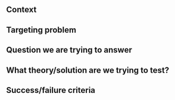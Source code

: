 <!--- Provide a general summary of the spike in the Title above -->

## Context
<!-- If there is no parent issue that introduces with the context of why the particular spike is being created, -->
<!-- that context should be provided in the description body of the spike itself.-->
<!-- Example: -->
<!-- The ad blocking core is demonstrating slow performance on Mobile platforms -->
<!-- therefore we are running experiments on how to improve it's performance. -->

## Targeting problem
<!-- Description of the problem which needs to be solved -->
<!-- e.g. The memory consumption on the mobile devices is too high (above 100MB) -->

## Question we are trying to answer
<!-- What are the questions we are addressing with this spike? -->
<!-- e.g. Does changing the way we are storing filters improve memory consumption? -->

## What theory/solution are we trying to test?
<!-- List one or more theories that should be addressed in this spike -->
<!-- e.g. Using Flatbuffers for filter list serialization should reduce memory consumption -->
<!-- since they are not being loaded directly into memory and can be accessed directly -->
<!-- from the harddrive -->

## Success/failure criteria
<!-- List the criteria which help to determine if the spike was successful -->
<!-- and the solution should be brought to the next stage (either implementation -->
<!-- or next rounds of spikes) or disregarded -->
<!-- e.g. memory consumption was reduced to 10MB and adding new filters doesn't have any influence on it -->
